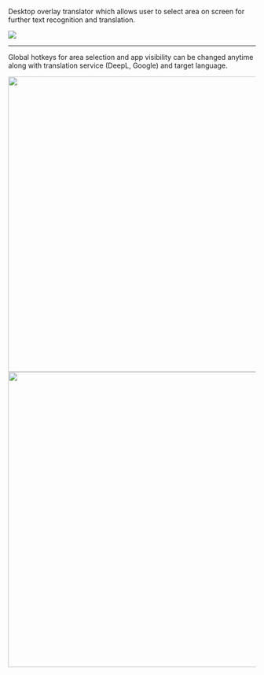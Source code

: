Desktop overlay translator which allows user to select area on screen for further text recognition and translation.

<img src="https://github.com/user-attachments/assets/8674fa2a-4610-4f61-a873-4aee376f2a0e"/>

***

Global hotkeys for area selection and app visibility can be changed anytime along with translation service (DeepL, Google) and target language.

<img src="https://github.com/user-attachments/assets/090d9a65-1265-4e85-9a53-678851de465f" width="700" height="600" />

<img src="https://github.com/user-attachments/assets/4287bd89-1a5b-4bc8-a9c5-1479ac86936f" width="700" height="600" />
